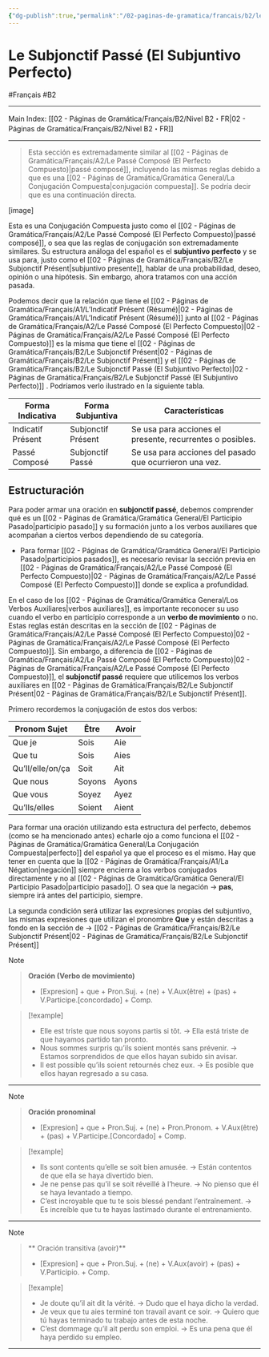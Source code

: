 ```yaml
---
{"dg-publish":true,"permalink":"/02-paginas-de-gramatica/francais/b2/le-subjonctif-passe-el-subjuntivo-perfecto/"}
---
```


# Le Subjonctif Passé (El Subjuntivo Perfecto)
#Français #B2
___
Main Index: [[02 - Páginas de Gramática/Français/B2/Nivel B2・FR\|02 - Páginas de Gramática/Français/B2/Nivel B2・FR]]
___
>Esta sección es extremadamente similar al [[02 - Páginas de Gramática/Français/A2/Le Passé Composé (El Perfecto Compuesto)\|passé composé]], incluyendo las mismas reglas debido a que es una [[02 - Páginas de Gramática/Gramática General/La Conjugación Compuesta\|conjugación compuesta]]. Se podría decir que es una continuación directa.

[image]

Esta es una Conjugación Compuesta justo como el [[02 - Páginas de Gramática/Français/A2/Le Passé Composé (El Perfecto Compuesto)\|passé composé]], o sea que las reglas de conjugación son extremadamente similares. Su estructura análoga del español es el **subjuntivo perfecto** y se usa para, justo como el [[02 - Páginas de Gramática/Français/B2/Le Subjonctif Présent\|subjuntivo presente]], hablar de una probabilidad, deseo, opinión o una hipótesis. Sin embargo, ahora tratamos con una acción pasada.

Podemos decir que la relación que tiene el [[02 - Páginas de Gramática/Français/A1/L’Indicatif Présent (Résumé)\|02 - Páginas de Gramática/Français/A1/L’Indicatif Présent (Résumé)]] junto al [[02 - Páginas de Gramática/Français/A2/Le Passé Composé (El Perfecto Compuesto)\|02 - Páginas de Gramática/Français/A2/Le Passé Composé (El Perfecto Compuesto)]] es la misma que tiene el [[02 - Páginas de Gramática/Français/B2/Le Subjonctif Présent\|02 - Páginas de Gramática/Français/B2/Le Subjonctif Présent]] y el [[02 - Páginas de Gramática/Français/B2/Le Subjonctif Passé (El Subjuntivo Perfecto)\|02 - Páginas de Gramática/Français/B2/Le Subjonctif Passé (El Subjuntivo Perfecto)]] . Podríamos verlo ilustrado en la siguiente tabla.

| Forma Indicativa  | Forma Subjuntiva   | Características                                           |
| ----------------- | ------------------ | --------------------------------------------------------- |
| Indicatif Présent | Subjonctif Présent | Se usa para acciones el presente, recurrentes o posibles. |
| Passé Composé     | Subjonctif Passé   | Se usa para acciones del pasado que ocurrieron una vez.   |
## Estructuración
Para poder armar una oración en **subjonctif passé**, debemos comprender qué es un [[02 - Páginas de Gramática/Gramática General/El Participio Pasado\|participio pasado]] y su formación junto a los verbos auxiliares que acompañan a ciertos verbos dependiendo de su categoría.

- Para formar [[02 - Páginas de Gramática/Gramática General/El Participio Pasado\|participios pasados]], es necesario revisar la sección previa en [[02 - Páginas de Gramática/Français/A2/Le Passé Composé (El Perfecto Compuesto)\|02 - Páginas de Gramática/Français/A2/Le Passé Composé (El Perfecto Compuesto)]] donde se explica a profundidad.

En el caso de los [[02 - Páginas de Gramática/Gramática General/Los Verbos Auxiliares\|verbos auxiliares]], es importante reconocer su uso cuando el verbo en participio corresponde a un **verbo de movimiento** o no. Estas reglas están descritas en la sección de [[02 - Páginas de Gramática/Français/A2/Le Passé Composé (El Perfecto Compuesto)\|02 - Páginas de Gramática/Français/A2/Le Passé Composé (El Perfecto Compuesto)]].  Sin embargo, a diferencia de [[02 - Páginas de Gramática/Français/A2/Le Passé Composé (El Perfecto Compuesto)\|02 - Páginas de Gramática/Français/A2/Le Passé Composé (El Perfecto Compuesto)]], el **subjonctif passé** requiere que utilicemos los verbos auxiliares en [[02 - Páginas de Gramática/Français/B2/Le Subjonctif Présent\|02 - Páginas de Gramática/Français/B2/Le Subjonctif Présent]].

Primero recordemos la conjugación de estos dos verbos:

| Pronom Sujet     | Être   | Avoir |
| ---------------- | ------ | ----- |
| Que je           | Sois   | Aie   |
| Que tu           | Sois   | Aies  |
| Qu’Il/elle/on/ça | Soit   | Ait   |
| Que nous         | Soyons | Ayons |
| Que vous         | Soyez  | Ayez  |
| Qu’Ils/elles     | Soient | Aient |

Para formar una oración utilizando esta estructura del perfecto, debemos (como se ha mencionado antes) echarle ojo a como funciona el [[02 - Páginas de Gramática/Gramática General/La Conjugación Compuesta\|perfecto]] del español ya que el proceso es el mismo. Hay que tener en cuenta que la [[02 - Páginas de Gramática/Français/A1/La Négation\|negación]] siempre encierra a los verbos conjugados directamente y no al [[02 - Páginas de Gramática/Gramática General/El Participio Pasado\|participio pasado]]. O sea que la negación → **pas**, siempre irá antes del participio, siempre.

La segunda condición será utilizar las expresiones propias del subjuntivo, las mismas expresiones que utilizan el pronombre **Que** y están descritas a fondo en la sección de → [[02 - Páginas de Gramática/Français/B2/Le Subjonctif Présent\|02 - Páginas de Gramática/Français/B2/Le Subjonctif Présent]]

> [!note]
> 
> > **Oración (Verbo de movimiento)**
> > 
> > - [Expresion] + que + Pron.Suj. + (ne) + V.Aux(être) + (pas) + V.Participe.[concordado] + Comp.

> [!example]
> 
> - Elle est triste que nous soyons partis si tôt. → Ella está triste de que hayamos partido tan pronto.
> - Nous sommes surpris qu’ils soient montés sans prévenir. → Estamos sorprendidos de que ellos hayan subido sin avisar.
> - Il est possible qu’ils soient retournés chez eux. → Es posible que ellos hayan regresado a su casa.

---

> [!Note]
> 
> > **Oración pronominal**
> > 
> > - [Expresion] + que + Pron.Suj. + (ne) + Pron.Pronom. + V.Aux(être) + (pas) + V.Participe.[Concordado] + Comp.

> [!example]
> 
> - Ils sont contents qu’elle se soit bien amusée. → Están contentos de que ella se haya divertido bien.
> - Je ne pense pas qu’il se soit réveillé à l’heure. → No pienso que él se haya levantado a tiempo.
> - C’est incroyable que tu te sois blessé pendant l’entraînement. → Es increíble que tu te hayas lastimado durante el entrenamiento.

---

> [!Note]
> 
> > ** Oración transitiva (avoir)**
> > 
> > - [Expresion] + que + Pron.Suj. + (ne) + V.Aux(avoir) + (pas) + V.Participio. + Comp.

> [!example]
> 
> - Je doute qu’il ait dit la vérité. → Dudo que el haya dicho la verdad.
> - Je veux que tu aies terminé ton travail avant ce soir. → Quiero que tú hayas terminado tu trabajo antes de esta noche.
> - C’est dommage qu’il ait perdu son emploi. → Es una pena que él haya perdido su empleo.



___
